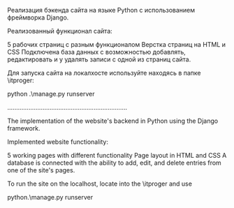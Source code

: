 Реализация бэкенда сайта на языке Python с использованием фреймворка Django.

Реализованный функционал сайта:

5 рабочих страниц с разным функционалом
Верстка страниц на HTML и CSS
Подключена база данных с возможностью добавлять, редактировать и у удалять записи с одной из страниц сайта.


Для запуска сайта на локалхосте используйте находясь в папке \itproger:

python .\manage.py runserver


....................................................................

The implementation of the website's backend in Python using the Django framework.

Implemented website functionality:

5 working pages with different functionality
Page layout in HTML and CSS
A database is connected with the ability to add, edit, and delete entries from one of the site's pages.


To run the site on the localhost, locate into the \itproger and use

python.\manage.py runserver

